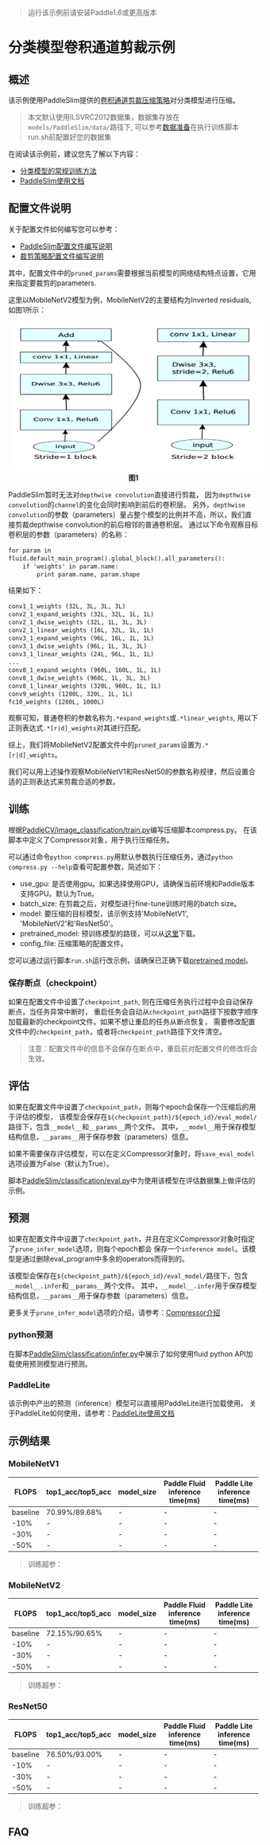 >运行该示例前请安装Paddle1.6或更高版本

# 分类模型卷积通道剪裁示例

## 概述

该示例使用PaddleSlim提供的[卷积通道剪裁压缩策略](https://github.com/PaddlePaddle/models/blob/develop/PaddleSlim/docs/tutorial.md#2-%E5%8D%B7%E7%A7%AF%E6%A0%B8%E5%89%AA%E8%A3%81%E5%8E%9F%E7%90%86)对分类模型进行压缩。
>本文默认使用ILSVRC2012数据集，数据集存放在`models/PaddleSlim/data/`路径下, 可以参考[数据准备](https://github.com/PaddlePaddle/models/tree/develop/PaddleCV/image_classification#数据准备)在执行训练脚本run.sh前配置好您的数据集

在阅读该示例前，建议您先了解以下内容：

- [分类模型的常规训练方法](https://github.com/PaddlePaddle/models/tree/develop/PaddleCV/image_classification)
- [PaddleSlim使用文档](https://github.com/PaddlePaddle/models/blob/develop/PaddleSlim/docs/usage.md)


## 配置文件说明

关于配置文件如何编写您可以参考：

- [PaddleSlim配置文件编写说明](https://github.com/PaddlePaddle/models/blob/develop/PaddleSlim/docs/usage.md#122-%E9%85%8D%E7%BD%AE%E6%96%87%E4%BB%B6%E7%9A%84%E4%BD%BF%E7%94%A8)
- [裁剪策略配置文件编写说明](https://github.com/PaddlePaddle/models/blob/develop/PaddleSlim/docs/usage.md#22-%E6%A8%A1%E5%9E%8B%E9%80%9A%E9%81%93%E5%89%AA%E8%A3%81)

其中，配置文件中的`pruned_params`需要根据当前模型的网络结构特点设置，它用来指定要裁剪的parameters.

这里以MobileNetV2模型为例，MobileNetV2的主要结构为Inverted residuals, 如图1所示：


<p align="center">
<img src="images/mobilenetv2.jpg" height=300 width=600 hspace='10'/> <br />
<strong>图1</strong>
</p>

PaddleSlim暂时无法对`depthwise convolution`直接进行剪裁， 因为`depthwise convolution`的`channel`的变化会同时影响到前后的卷积层。
另外，`depthwise convolution`的参数（parameters）量占整个模型的比例并不高，所以，我们直接剪裁depthwise convolution的前后相邻的普通卷积层。
通过以下命令观察目标卷积层的参数（parameters）的名称：

```
for param in fluid.default_main_program().global_block().all_parameters():
    if 'weights' in param.name:
        print param.name, param.shape
```

结果如下：

```
conv1_1_weights (32L, 3L, 3L, 3L)
conv2_1_expand_weights (32L, 32L, 1L, 1L)
conv2_1_dwise_weights (32L, 1L, 3L, 3L)
conv2_1_linear_weights (16L, 32L, 1L, 1L)
conv3_1_expand_weights (96L, 16L, 1L, 1L)
conv3_1_dwise_weights (96L, 1L, 3L, 3L)
conv3_1_linear_weights (24L, 96L, 1L, 1L)
...
conv8_1_expand_weights (960L, 160L, 1L, 1L)
conv8_1_dwise_weights (960L, 1L, 3L, 3L)
conv8_1_linear_weights (320L, 960L, 1L, 1L)
conv9_weights (1280L, 320L, 1L, 1L)
fc10_weights (1280L, 1000L)
```

观察可知，普通卷积的参数名称为`.*expand_weights`或`.*linear_weights`, 用以下正则表达式`.*[r|d]_weights`对其进行匹配。

综上，我们将MobileNetV2配置文件中的`pruned_params`设置为`.*[r|d]_weights`。

我们可以用上述操作观察MobileNetV1和ResNet50的参数名称规律，然后设置合适的正则表达式来剪裁合适的参数。


## 训练

根据[PaddleCV/image_classification/train.py](https://github.com/PaddlePaddle/models/blob/develop/PaddleCV/image_classification/train.py)编写压缩脚本compress.py。
在该脚本中定义了Compressor对象，用于执行压缩任务。

可以通过命令`python compress.py`用默认参数执行压缩任务，通过`python compress.py --help`查看可配置参数，简述如下：

- use_gpu: 是否使用gpu。如果选择使用GPU，请确保当前环境和Paddle版本支持GPU。默认为True。
- batch_size: 在剪裁之后，对模型进行fine-tune训练时用的batch size。
- model: 要压缩的目标模型，该示例支持'MobileNetV1', 'MobileNetV2'和'ResNet50'。
- pretrained_model: 预训练模型的路径，可以从[这里](https://github.com/PaddlePaddle/models/tree/develop/PaddleCV/image_classification#%E5%B7%B2%E5%8F%91%E5%B8%83%E6%A8%A1%E5%9E%8B%E5%8F%8A%E5%85%B6%E6%80%A7%E8%83%BD)下载。
- config_file: 压缩策略的配置文件。

您可以通过运行脚本`run.sh`运行改示例，请确保已正确下载[pretrained model](https://github.com/PaddlePaddle/models/tree/develop/PaddleCV/image_classification#%E5%B7%B2%E5%8F%91%E5%B8%83%E6%A8%A1%E5%9E%8B%E5%8F%8A%E5%85%B6%E6%80%A7%E8%83%BD)。


### 保存断点（checkpoint）

如果在配置文件中设置了`checkpoint_path`, 则在压缩任务执行过程中会自动保存断点，当任务异常中断时，
重启任务会自动从`checkpoint_path`路径下按数字顺序加载最新的checkpoint文件。如果不想让重启的任务从断点恢复，
需要修改配置文件中的`checkpoint_path`，或者将`checkpoint_path`路径下文件清空。

>注意：配置文件中的信息不会保存在断点中，重启前对配置文件的修改将会生效。


## 评估

如果在配置文件中设置了`checkpoint_path`，则每个epoch会保存一个压缩后的用于评估的模型，
该模型会保存在`${checkpoint_path}/${epoch_id}/eval_model/`路径下，包含`__model__`和`__params__`两个文件。
其中，`__model__`用于保存模型结构信息，`__params__`用于保存参数（parameters）信息。

如果不需要保存评估模型，可以在定义Compressor对象时，将`save_eval_model`选项设置为False（默认为True）。

脚本<a href="../eval.py">PaddleSlim/classification/eval.py</a>中为使用该模型在评估数据集上做评估的示例。

## 预测

如果在配置文件中设置了`checkpoint_path`，并且在定义Compressor对象时指定了`prune_infer_model`选项，则每个epoch都会
保存一个`inference model`。该模型是通过删除eval_program中多余的operators而得到的。

该模型会保存在`${checkpoint_path}/${epoch_id}/eval_model/`路径下，包含`__model__.infer`和`__params__`两个文件。
其中，`__model__.infer`用于保存模型结构信息，`__params__`用于保存参数（parameters）信息。

更多关于`prune_infer_model`选项的介绍，请参考：[Compressor介绍](https://github.com/PaddlePaddle/models/blob/develop/PaddleSlim/docs/usage.md#121-%E5%A6%82%E4%BD%95%E6%94%B9%E5%86%99%E6%99%AE%E9%80%9A%E8%AE%AD%E7%BB%83%E8%84%9A%E6%9C%AC)

### python预测

在脚本<a href="../infer.py">PaddleSlim/classification/infer.py</a>中展示了如何使用fluid python API加载使用预测模型进行预测。

### PaddleLite

该示例中产出的预测（inference）模型可以直接用PaddleLite进行加载使用。
关于PaddleLite如何使用，请参考：[PaddleLite使用文档](https://github.com/PaddlePaddle/Paddle-Lite/wiki#%E4%BD%BF%E7%94%A8)

## 示例结果

### MobileNetV1

| FLOPS |top1_acc/top5_acc| model_size |Paddle Fluid inference time(ms)| Paddle Lite inference time(ms)|
|---|---|---|---|---|
|baseline|70.99%/89.68% |- |- |-|
|-10%|- |- |- |-|
|-30%|- |- |- |-|
|-50%|- |- |- |-|

>训练超参：

### MobileNetV2

| FLOPS |top1_acc/top5_acc| model_size |Paddle Fluid inference time(ms)| Paddle Lite inference time(ms)|
|---|---|---|---|---|
|baseline|72.15%/90.65% |- |- |-|
|-10%|- |- |- |-|
|-30%|- |- |- |-|
|-50%|- |- |- |-|

>训练超参：

### ResNet50

| FLOPS |top1_acc/top5_acc| model_size |Paddle Fluid inference time(ms)| Paddle Lite inference time(ms)|
|---|---|---|---|---|
|baseline|76.50%/93.00% |- |- |-|
|-10%|- |- |- |-|
|-30%|- |- |- |-|
|-50%|- |- |- |-|

>训练超参：

## FAQ
